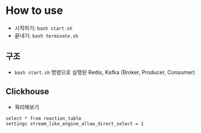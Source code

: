 # How to use

- 시작하기: `bash start.sh`
- 끝내기: `bash terminate.sh`

## 구조

- `bash start.sh` 명령으로 실행된 Redis, Kafka (Broker, Producer, Consumer)

## Clickhouse

- 쿼리해보기
```
select * from reaction_table
settings stream_like_engine_allow_direct_select = 1
```